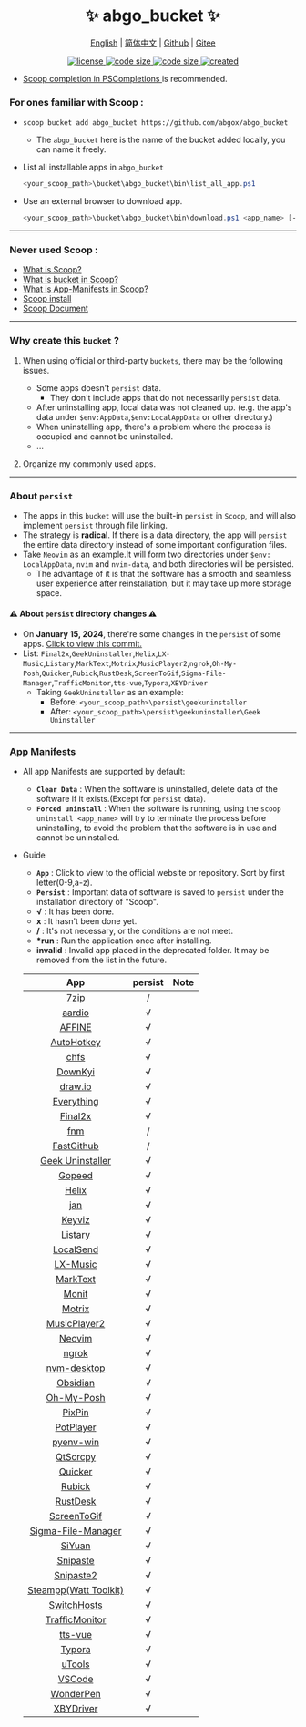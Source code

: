 <p align="center">
    <h1 align="center">✨ abgo_bucket ✨</h1>
</p>

<p align="center">
    <a href="README.md">English</a> |
    <a href="README-CN.md">简体中文</a> |
    <a href="https://github.com/abgox/abgo_bucket">Github</a> |
    <a href="https://gitee.com/abgox/abgo_bucket">Gitee</a>
</p>

<p align="center">
    <a href="https://github.com/abgox/abgo_bucket/blob/main/LICENSE">
        <img src="https://img.shields.io/github/license/abgox/abgo_bucket" alt="license" />
    </a>
    <a href="https://img.shields.io/github/languages/code-size/abgox/abgo_bucket.svg">
        <img src="https://img.shields.io/github/languages/code-size/abgox/abgo_bucket.svg" alt="code size" />
    </a>
    <a href="https://img.shields.io/github/repo-size/abgox/abgo_bucket.svg">
        <img src="https://img.shields.io/github/repo-size/abgox/abgo_bucket.svg" alt="code size" />
    </a>
    <a href="https://github.com/abgox/abgo_bucket">
        <img src="https://img.shields.io/badge/created-2023--6--1-blue" alt="created" />
    </a>
</p>

-   [Scoop completion in PSCompletions ](https://github.com/abgox/PSCompletions "PSCompletions")is recommended.

### For ones familiar with Scoop :

-   `scoop bucket add abgo_bucket https://github.com/abgox/abgo_bucket`

    -   The `abgo_bucket` here is the name of the bucket added locally, you can name it freely.

-   List all installable apps in `abgo_bucket`

    ```powershell
    <your_scoop_path>\bucket\abgo_bucket\bin\list_all_app.ps1
    ```

-   Use an external browser to download app.

    ```powershell
    <your_scoop_path>\bucket\abgo_bucket\bin\download.ps1 <app_name> [-isUpdate]
    ```

---

### Never used Scoop :

-   [What is Scoop?](https://github.com/ScoopInstaller/Scoop)
-   [What is bucket in Scoop?](https://github.com/ScoopInstaller/Scoop/wiki/Buckets)
-   [What is App-Manifests in Scoop?](https://github.com/ScoopInstaller/Scoop/wiki/App-Manifests)
-   [Scoop install](https://github.com/ScoopInstaller/Install)
-   [Scoop Document](https://github.com/ScoopInstaller/Scoop/wiki)

---

### Why create this `bucket` ?

1. When using official or third-party `buckets`, there may be the following issues.

    - Some apps doesn't `persist` data.
        - They don't include apps that do not necessarily `persist` data.
    - After uninstalling app, local data was not cleaned up. (e.g. the app's data under `$env:AppData`,`$env:LocalAppData` or other directory.)
    - When uninstalling app, there's a problem where the process is occupied and cannot be uninstalled.
    - ...

2. Organize my commonly used apps.

---

### About `persist`

-   The apps in this `bucket` will use the built-in `persist` in `Scoop`, and will also implement `persist` through file linking.
-   The strategy is **radical**. If there is a data directory, the app will `persist` the entire data directory instead of some important configuration files.
-   Take `Neovim` as an example.It will form two directories under `$env: LocalAppData`, `nvim` and `nvim-data`, and both directories will be persisted.
    -   The advantage of it is that the software has a smooth and seamless user experience after reinstallation, but it may take up more storage space.

#### ⚠︎ About `persist` directory changes ⚠︎

-   On **January 15, 2024**, there're some changes in the `persist` of some apps. [Click to view this commit.](https://github.com/abgox/abgo_bucket/commit/3b65bc2fe6f836028e0b7bde9bce4de586550eb9)
-   List: `Final2x`,`GeekUninstaller`,`Helix`,`LX-Music`,`Listary`,`MarkText`,`Motrix`,`MusicPlayer2`,`ngrok`,`Oh-My-Posh`,`Quicker`,`Rubick`,`RustDesk`,`ScreenToGif`,`Sigma-File-Manager`,`TrafficMonitor`,`tts-vue`,`Typora`,`XBYDriver`
    -   Taking `GeekUninstaller` as an example:
        -   Before: `<your_scoop_path>\persist\geekuninstaller`
        -   After: `<your_scoop_path>\persist\geekuninstaller\Geek Uninstaller`

---

### App Manifests

-   All app Manifests are supported by default:
    -   **`Clear Data`** : When the software is uninstalled, delete data of the software if it exists.(Except for `persist` data).
    -   **`Forced uninstall`** : When the software is running, using the `scoop uninstall <app_name>` will try to terminate the process before uninstalling, to avoid the problem that the software is in use and cannot be uninstalled.
-   Guide

    -   **`App`** : Click to view to the official website or repository. Sort by first letter(0-9,a-z).
    -   **`Persist`** : Important data of software is saved to `persist` under the installation directory of "Scoop".
    -   **√** : It has been done.
    -   **x** : It hasn't been done yet.
    -   **/** : It's not necessary, or the conditions are not meet.
    -   **\*run** : Run the application once after installing.
    -   **invalid** : Invalid app placed in the deprecated folder. It may be removed from the list in the future.

    |                                     App                                     | persist | Note |
    | :-------------------------------------------------------------------------: | :-----: | ---- |
    |                          [7zip](https://7-zip.org)                          |    /    |      |
    |                        [aardio](https://aardio.com)                         |    √    |      |
    |                        [AFFINE](https://affine.pro)                         |    √    |      |
    |                    [AutoHotkey](https://autohotkey.com)                     |    √    |      |
    |                        [chfs](http://iscute.cn/chfs)                        |    √    |      |
    |               [DownKyi](https://leiurayer.github.io/downkyi)                |    √    |      |
    |                     [draw.io](https://www.diagrams.net)                     |    √    |      |
    |                   [Everything](https://www.voidtools.com)                   |    √    |      |
    |                    [Final2x](https://final2x.tohru.top)                     |    √    |      |
    |                    [fnm](https://github.com/Schniz/fnm)                     |    /    |      |
    |           [FastGithub](https://github.com/dotnetcore/FastGithub)            |    /    |      |
    |               [Geek Uninstaller](https://geekuninstaller.com)               |    √    |      |
    |                        [Gopeed](https://gopeed.com)                         |    √    |      |
    |                      [Helix](https://helix-editor.com)                      |    √    |      |
    |                            [jan](https://jan.ai)                            |    √    |      |
    |                [Keyviz](https://mularahul.github.io/keyviz)                 |    √    |      |
    |                     [Listary](https://www.listary.com)                      |    √    |      |
    |                     [LocalSend](https://localsend.org)                      |    √    |      |
    |                    [LX-Music](https://docs.lxmusic.top)                     |    √    |      |
    |                     [MarkText](https://www.marktext.cc)                     |    √    |      |
    |                      [Monit](https://monit.fzf404.art)                      |    √    |      |
    |                        [Motrix](https://motrix.app)                         |    √    |      |
    |        [MusicPlayer2](https://github.com/zhongyang219/MusicPlayer2)         |    √    |      |
    |                         [Neovim](https://neovim.io)                         |    √    |      |
    |                         [ngrok](https://ngrok.com)                          |    √    |      |
    |            [nvm-desktop](https://github.com/1111mp/nvm-desktop)             |    √    |      |
    |                       [Obsidian](https://obsidian.md)                       |    √    |      |
    |                     [Oh-My-Posh](https://ohmyposh.dev)                      |    √    |      |
    |                       [PixPin](https://pixpinapp.com)                       |    √    |      |
    |                   [PotPlayer](https://potplayer.daum.net)                   |    √    |      |
    |             [pyenv-win](https://github.com/pyenv-win/pyenv-win)             |    √    |      |
    |              [QtScrcpy](https://github.com/barry-ran/QtScrcpy)              |    √    |      |
    |                      [Quicker](https://getquicker.net)                      |    √    |      |
    |              [Rubick](https://github.com/rubickCenter/rubick)               |    √    |      |
    |              [RustDesk](https://github.com/rustdesk/rustdesk)               |    √    |      |
    |         [ScreenToGif](https://github.com/NickeManarin/ScreenToGif)          |    √    |      |
    | [Sigma-File-Manager](https://github.com/aleksey-hoffman/sigma-file-manager) |    √    |      |
    |                     [SiYuan](https://b3log.org/siyuan)                      |    √    |      |
    |                    [Snipaste](https://www.snipaste.com)                     |    √    |      |
    |                    [Snipaste2](https://www.snipaste.com)                    |    √    |      |
    |                [Steampp(Watt Toolkit)](https://steampp.net)                 |    √    |      |
    |                [SwitchHosts](https://switchhosts.vercel.app)                |    √    |      |
    |      [TrafficMonitor](https://github.com/zhongyang219/TrafficMonitor)       |    √    |      |
    |                [tts-vue](https://github.com/LokerL/tts-vue)                 |    √    |      |
    |                         [Typora](https://typora.io)                         |    √    |      |
    |                          [uTools](https://u.tools)                          |    √    |      |
    |                   [VSCode](https://code.visualstudio.com)                   |    √    |      |
    |               [WonderPen](https://www.tominlab.com/wonderpen)               |    √    |      |
    |            [XBYDriver](https://github.com/gaozhangmin/aliyunpan)            |    √    |      |
